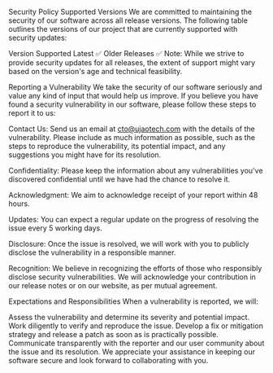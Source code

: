 Security Policy
Supported Versions
We are committed to maintaining the security of our software across all release versions. The following table outlines the versions of our project that are currently supported with security updates:

Version	Supported
Latest	:white_check_mark:
Older Releases	:white_check_mark:
Note: While we strive to provide security updates for all releases, the extent of support might vary based on the version's age and technical feasibility.

Reporting a Vulnerability
We take the security of our software seriously and value any kind of input that would help us improve. If you believe you have found a security vulnerability in our software, please follow these steps to report it to us:

Contact Us: Send us an email at cto@ujaotech.com with the details of the vulnerability. Please include as much information as possible, such as the steps to reproduce the vulnerability, its potential impact, and any suggestions you might have for its resolution.

Confidentiality: Please keep the information about any vulnerabilities you've discovered confidential until we have had the chance to resolve it.

Acknowledgment: We aim to acknowledge receipt of your report within 48 hours.

Updates: You can expect a regular update on the progress of resolving the issue every 5 working days.

Disclosure: Once the issue is resolved, we will work with you to publicly disclose the vulnerability in a responsible manner.

Recognition: We believe in recognizing the efforts of those who responsibly disclose security vulnerabilities. We will acknowledge your contribution in our release notes or on our website, as per mutual agreement.

Expectations and Responsibilities
When a vulnerability is reported, we will:

Assess the vulnerability and determine its severity and potential impact.
Work diligently to verify and reproduce the issue.
Develop a fix or mitigation strategy and release a patch as soon as is practically possible.
Communicate transparently with the reporter and our user community about the issue and its resolution.
We appreciate your assistance in keeping our software secure and look forward to collaborating with you.
